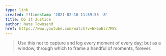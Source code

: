 ```yaml
---
type: link
created: !!timestamp '2021-02-16 11:59:55 -8'
title: Do It Justice
author: Nate Townsend
href: https://www.youtube.com/watch?v=Ek6oElr7MYc
---
```

> Use this not to capture and log every moment of every day;
> but as a window, through which to frame a handful of moments, forever.
